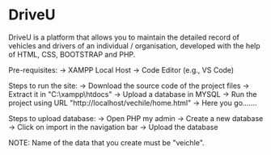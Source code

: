 # DriveU
DriveU is a platform that allows you to maintain the detailed record of vehicles and drivers of an individual / organisation, developed with the help of HTML, CSS, BOOTSTRAP and PHP.

Pre-requisites:
-> XAMPP Local Host
-> Code Editor (e.g., VS Code)

Steps to run the site:
-> Download the source code of the project files
-> Extract it in "C:\xampp\htdocs"
-> Upload a database in MYSQL
-> Run the project using URL "http://localhost/vechile/home.html"
-> Here you go.......

Steps to upload database:
-> Open PHP my admin
-> Create a new database
-> Click on import in the navigation bar
-> Upload the database

NOTE: Name of the data that you create must be "veichle".
